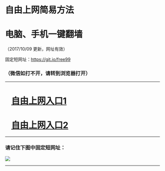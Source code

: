 ﻿# 自由上网简易方法

# 电脑、手机一键翻墙

（2017/10/09 更新，网址有效）

固定短网址：https://git.io/free99

### （微信如打不开，请转到浏览器打开）


***





# &nbsp;&nbsp; <a href="http://ft643812183.fwq-tz-1001.info/fwqtz01.html?t=10090012423 " target="_blank">自由上网入口1</a>
# &nbsp;&nbsp; <a href="http://ft77264451.fwq-tz-1002.info/fwqtz02.html?t=10090014557 " target="_blank">自由上网入口2</a>
***

### 请记住下图中固定短网址：

<img src="https://s3-us-west-2.amazonaws.com/fwq-1001/yjfq-20170905okok.png" /> 


***

